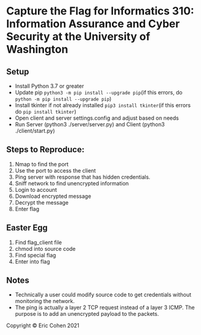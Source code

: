 # Capture the Flag for Informatics 310: Information Assurance and Cyber Security at the University of Washington

## Setup
+ Install Python 3.7 or greater
+ Update pip `python3 -m pip install --upgrade pip`(if this errors, do `python -m pip install --upgrade pip`)
+ Install tkinter if not already installed `pip3 install tkinter`(if this errors do `pip install tkinter`)
+ Open client and server settings.config and adjust based on needs
+ Run Server (python3 ./server/server.py) and Client (python3 ./client/start.py)

## Steps to Reproduce:
1. Nmap to find the port
2. Use the port to access the client
3. Ping server with response that has hidden credentials.
3. Sniff network to find unencrypted information
4. Login to account
5. Download encrypted message
6. Decrypt the message
7. Enter flag

## Easter Egg
1. Find flag\_client file
2. chmod into source code
3. Find special flag
4. Enter into flag

## Notes
* Technically a user could modify source code to get credentials without monitoring the network.
* The ping is actually a layer 2 TCP request instead of a layer 3 ICMP. The purpose is to add an unencrypted payload to the packets.

Copyright © Eric Cohen 2021
